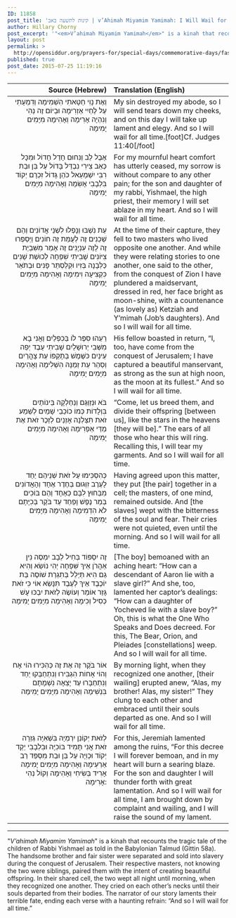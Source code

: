 ```yaml
---
ID: 11858
post_title: 'קינות לתשעה באב | v’Ahimah Miyamim Yamimah: I Will Wail for All Time (translated by Hillary and Daniel Chorny)'
author: Hillary Chorny
post_excerpt: '"<em>V’ahimah Miyamim Yamimah</em>" is a kinah that recounts the tragic tale of the children of Rabbi Yishmael as told in the Babylonian Talmud (Gittin 58a). The handsome brother and fair sister were separated and sold into slavery during the conquest of Jerusalem. Their respective masters, not knowing the two were siblings, paired them with the intent of creating beautiful offspring. In their shared cell, the two wept all night until morning, when they recognized one another. They cried on each other’s necks until their souls departed from their bodies. The narrator of our story laments their terrible fate, ending each verse with a haunting refrain: “And so I will wail for all time.”'
layout: post
permalink: >
  http://opensiddur.org/prayers-for/special-days/commemorative-days/fast-days/tisha-bav/vahimah-miyamim-yamimah-i-will-wail-for-all-time-translated-by-hillary-and-daniel-chorny/
published: true
post_date: 2015-07-25 11:19:16
---
```

<table  class="copyright" style="margin-left: auto;margin-right: auto;" class="draggable">
<thead><tr><th id="x" style="text-align: right;">Source (Hebrew)</th><th style="text-align: left;">Translation (English)</th></tr></thead>
<tbody>
<tr><td style="vertical-align: top;" width="46%">
<div class="liturgy" style="text-align: right;"><span lang="he">
וְאֶת נָוִי חַטָּאתִי הִשְׁמִימָה 
וְדִמְעָתִי עַל לֶחְיִי אַזְרִימָה 
וּבְיוֹם זֶה נְהִי וְנִהְיָה אָרִימָה 
וְאָהִימָה מִיָּמִים יָמִימָה 
</span></div>
</td>
 
<td style="vertical-align:top;" width="53%">
<div class="english">
My sin destroyed my abode, 
so I will send tears down my cheeks, 
and on this day I will take up lament and elegy. 
And so I will wail for all time.[foot]Cf. Judges 11:40[/foot]
</div>
</td></tr>


<tr><td style="vertical-align: top;" width="46%">
<div class="liturgy" style="text-align: right;"><span lang="he">
אֶבֶל לֵב וְנִחוּם חָדַל חָדוֹל 
וּמִכָּל כְּאֵב צִירִי נִבְדַּל בָּדוֹל 
עַל בֵּן וּבַת רִבִּי יִשְׁמָעֵאל כֺּהֵן גָּדוֹל 
זִכְרָם יְקוֹד בִּלְבָבִי אָשִׂמָה 
וְאָהִימָה מִיָּמִים יָמִימָה 
</span></div>
</td>
 
<td style="vertical-align:top;" width="53%">
<div class="english">
For my mournful heart comfort has utterly ceased, 
my sorrow is without compare to any other pain; 
for the son and daughter of my rabbi, Yishmael, the high priest, 
their memory I will set ablaze in my heart. 
And so I will wail for all time.
</div>
</td></tr>


<tr><td style="vertical-align: top;" width="46%">
<div class="liturgy" style="text-align: right;"><span lang="he">
עֵת נִשְׁבּוּ וְנָפְלוּ לִשְׁנֵי אֲדוֹנִים 
וְהֵם שְׁכֵנִים זֶה לְעֻמַּת זֶה חוֹנִים 
וַיְסַפְּרוּ זֶה לָזֶה עִנְיָנִים 
זֶה אָמַר מִשִּׁבְיַת צִיּוֹנִים 
שָׁבִיתִי שִׁפְחָה לְכוּשַׁת שָׁנִים 
כַּלְּבָנָה בְּזִיו וּקְלַסְתֵּר פָּנִים 
וּבְתֺאַר כִּקְצִיעָה וִימִימָה 
וְאָהִימָה מִיָּמִים יָמִימָה 
</span></div>
</td>
 
<td style="vertical-align:top;" width="53%">
<div class="english">
At the time of their capture, 
they fell to two masters who lived opposite one another. 
And while they were relating stories to one another, 
one said to the other, from the conquest of Zion 
I have plundered a maidservant, dressed in red, 
her face bright as moon-shine, 
with a countenance (as lovely as) Ketziah and Y’mimah (Job’s daughters). 
And so I will wail for all time.
</div>
</td></tr>


<tr><td style="vertical-align: top;" width="46%">
<div class="liturgy" style="text-align: right;"><span lang="he">
רֵעֵהוּ סִפֶּר לוֹ בַּכִפְלַיִם 
וַאֲנִי בָא מִשְּׁבִי יְרוּשָׁלַיִם 
שָׁבִיתִי עַבֶד יְפֵה עֵינַיִם 
כּשֶּׁמֶשׁ בְּתָקְפּוֹ עֵת צָהֳרַיִם 
וְסַהַר עֵת זְמַנָּהּ הִשְׁלִימָה 
וְאָהִימָה מִיָּמִים יָמִימָה 
</span></div>
</td>
 
<td style="vertical-align:top;" width="53%">
<div class="english">
His fellow boasted in return, 
“I, too, have come from the conquest of Jerusalem; 
I have captured a beautiful manservant, 
as strong as the sun at high noon, 
as the moon at its fullest.”
And so I will wail for all time.
</div>
</td></tr>


<tr><td style="vertical-align: top;" width="46%">
<div class="liturgy" style="text-align: right;"><span lang="he">
בֺּא וּנְזַוְּגֵם וְנַחַלְקָה בֵּינוֹתַיִם בִּוְלָדוֹת 
כְּמוֹ כוֹכַבֵי שָׁמַיִם 
לְשֵׁמַע זֺאת תִּצַּלְנָה אָזְנַיִם לְזֵכֶר 
זֺאת אֶת מַדַּי אַפְרִימָה 
וְאָהִימָה מִיָּמִים יָמִימָה 
</span></div>
</td>
 
<td style="vertical-align:top;" width="53%">
<div class="english">
“Come, let us breed them, and divide their offspring [between us], 
like the stars in the heavens [they will be].” 
The ears of all those who hear this will ring. 
Recalling this, I will tear my garments.
And so I will wail for all time.
</div>
</td></tr>


<tr><td style="vertical-align: top;" width="46%">
<div class="liturgy" style="text-align: right;"><span lang="he">
כְּהִסְכִּימוּ עַל זֺאת שְׁנֵיהַם יַחַד 
לָעֶרֶב זִוְּגוּם בְּחֶדֶר אֶחָד 
וְהָאֲדוֹנִים מִבַּחוּץ לִבָּם כְּאֶחָד 
וְהֵם בּוֹכִים בְּמַר נֶפֶשׁ וָפַחַד 
עַד בֺּקֶר בְּכִיָּתָם לֹא הִדְמִימָה 
וְאָהִימָה מִיָּמִים יָמִימָה 
</span></div>
</td>
 
<td style="vertical-align:top;" width="53%">
<div class="english">
Having agreed upon this matter, 
they put [the pair] together in a cell; 
the masters, of one mind, remained outside. 
And [the slaves] wept with the bitterness of the soul and fear. 
Their cries were not quieted, even until the morning. 
And so I will wail for all time.
</div>
</td></tr>


<tr><td style="vertical-align: top;" width="46%">
<div class="liturgy" style="text-align: right;"><span lang="he">
זֶה יִסְפּוֹד בְּחִיל לֵבָב יִמְסֶה 
נִין אַהֲרֺן אֵיךְ שִּׁפְחָה יְהִי נוֹשֵׂא 
וְהִיא גַם הִיא תְּיַלֵל בְּתִגְרַת שׁוֹסֶה 
בַּת יוֹכֶבֶד אֵיךְ לְעֶבֶד תִּנָּשֵׂא 
אוֹי כִּי זֺאת גָּזַר אוֹמֵר וְעוֹשֶׂה 
לְזֺאת יִבְכּוּ עָשׁ כְּסִיל וְכִימָה 
וְאָהִימָה מִיָּמִים יָמִימָה 
</span></div>
</td>
 
<td style="vertical-align:top;" width="53%">
<div class="english">
[The boy] bemoaned with an aching heart: 
“How can a descendant of Aaron lie with a slave girl?”
 And she, too, lamented her captor’s dealings: 
“How can a daughter of Yocheved lie with a slave boy?”
Oh, this is what the One Who Speaks and Does decreed.
For this, The Bear, Orion, and Pleiades [constellations] weep.
And so I will wail for all time.
</div>
</td></tr>


<tr><td style="vertical-align: top;" width="46%">
<div class="liturgy" style="text-align: right;"><span lang="he">
אוֹר בֹּקֶר זֶה אֶת זֶה כְּהִכִּירוּ 
הוֹי אָח וְהוֹי אָחוֹת הִגְבִּירוּ 
וְנִתְחַבְּקוּ יַחַד וְנִתְחַבָּרוּ 
עַד יָצְאָה נִשְׁמָתָם בִּנְשִׁימָה 
וְאָהִימָה מִיָּמִים יָמִימָה 
</span></div>
</td>
 
<td style="vertical-align:top;" width="53%">
<div class="english">
By morning light, when they recognized one another, 
[their wailing] erupted anew, “Alas, my brother! Alas, my sister!” 
They clung to each other 
and embraced until their souls departed as one.
And so I will wail for all time.
</div>
</td></tr>


<tr><td style="vertical-align: top;" width="46%">
<div class="liturgy" style="text-align: right;"><span lang="he">
לְזֺאת יְקוֹנֵן יִרְמְיָה בִּשְׁאִיָּה 
גְּזֵרָה זֺאת אֲנִי תָּמִיד בּוֹכִיָּה 
וּבִלְבָבִי יֵקַד יְקוֹד וּכְוִיָּה 
עַל בֵּן וּבַת מִסְפֵּד רַב אַרְעִימָה 
וְאָהִימָה מִיָּמִים יָמִימָה 
אָרִיד בְּשִׂיחִי וְאָהִימָה 
וְקוֹל נְהִי אָרִימָה: 
</span></div>
</td>
 
<td style="vertical-align:top;" width="53%">
<div class="english">
For this, Jeremiah lamented among the ruins, 
“For this decree I will forever bemoan, 
and in my heart will burn a searing blaze. 
For the son and daughter I will thunder forth with great lamentation.
And so I will wail for all time, 
I am brought down by complaint and wailing, 
and I will raise the sound of my lament.
</div>
</td></tr>
</tbody></tbody></tbody></tbody></table>

<hr />

"<em>V’ahimah Miyamim Yamimah</em>" is a kinah that recounts the tragic tale of the children of Rabbi Yishmael as told in the Babylonian Talmud (Gittin 58a). The handsome brother and fair sister were separated and sold into slavery during the conquest of Jerusalem. Their respective masters, not knowing the two were siblings, paired them with the intent of creating beautiful offspring. In their shared cell, the two wept all night until morning, when they recognized one another. They cried on each other’s necks until their souls departed from their bodies. The narrator of our story laments their terrible fate, ending each verse with a haunting refrain: “And so I will wail for all time.”